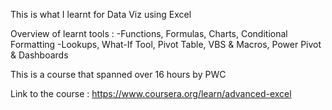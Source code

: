 This is what I learnt for Data Viz using Excel

Overview of learnt tools : 
-Functions, Formulas, Charts, Conditional Formatting
-Lookups, What-If Tool, Pivot Table, VBS & Macros, Power Pivot & Dashboards

This is a course that spanned over 16 hours by PWC

Link to the course : https://www.coursera.org/learn/advanced-excel
